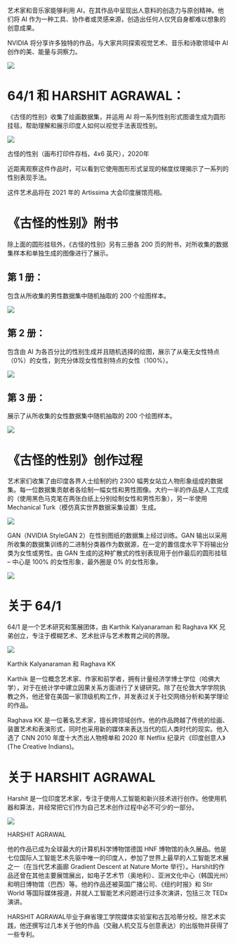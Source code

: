 艺术家和音乐家能够利用 AI，在其作品中呈现出人意料的创造力与原创精神。他们将 AI 作为一种工具、协作者或灵感来源，创造出任何人仅凭自身都难以想象的创意成果。

NVIDIA 将分享许多独特的作品，与大家共同探索视觉艺术、音乐和诗歌领域中 AI 创作的美、能量与洞察力。

![](./imgs/1.jpg)

# 64/1 和 HARSHIT AGRAWAL：

《古怪的性别》收集了绘画数据集，并运用 AI 将一系列性别形式图谱生成为圆形挂毯，帮助理解和展示印度人如何以视觉手法表现性别。

![](./imgs/2.jpg)

古怪的性别（画布打印件存档，4x6 英尺），2020年

近距离观察这件作品时，可以看到它使用图形形式呈现的梯度纹理揭示了一系列的性别表现手法。

这件艺术品将在 2021 年的 Artissima 大会印度展馆亮相。

# 《古怪的性别》附书

除上面的圆形挂毯外，《古怪的性别》另有三册各 200 页的附书，对所收集的数据集样本和单独生成的图像进行了展示。

## 第 1 册：

包含从所收集的男性数据集中随机抽取的 200 个绘图样本。

![](./imgs/3.jpg)

## 第 2 册：

包含由 AI 为各百分比的性别生成并且随机选择的绘图，展示了从毫无女性特点（0%）的女性，到充分体现女性性别特点的女性（100%）。

![](./imgs/4.jpg)

## 第 3 册：

展示了从所收集的女性数据集中随机抽取的 200 个绘图样本。

![](./imgs/5.jpg)



# 《古怪的性别》创作过程

艺术家们收集了由印度各界人士绘制的约 2300 幅男女站立人物形象组成的数据集。每一位数据集贡献者各绘制一幅女性和男性图像。大约一半的作品是人工完成的（使用黑色马克笔在两张白纸上分别绘制女性和男性形象），另一半使用 Mechanical Turk（模仿真实世界数据采集设置）生成。

![](./imgs/6.jpg)

GAN（NVIDIA StyleGAN 2）在性别图纸的数据集上经过训练。GAN 输出以采用所收集的数据集训练的二进制分类器作为数据源，在一定的置信度水平下将输出分类为女性或男性。由 GAN 生成的这种扩散式的性别表现用于创作最后的圆形挂毯 – 中心是 100% 的女性形象，最外圈是 0% 的女性形象。

![](./imgs/7.jpg)

# 关于 64/1

64/1 是一个艺术研究和策展团体，由 Karthik Kalyanaraman 和 Raghava KK 兄弟创立，专注于模糊艺术、艺术批评与艺术教育之间的界限。

![](./imgs/8.jpg)

Karthik Kalyanaraman 和 Raghava KK

Karthik 是一位概念艺术家、作家和前学者，拥有计量经济学博士学位（哈佛大学），对于在统计学中建立因果关系方面进行了关键研究。除了在伦敦大学学院执教之外，他还曾在美国一家顶级机构工作，并发表过关于社交网络分析和美学理论的作品。

Raghava KK 是一位著名艺术家，擅长跨领域创作。他的作品跨越了传统的绘画、装置艺术和表演形式，同时也采用新的媒体来表达当代的后人类时代的现实。他入选了 CNN 2010 年度十大杰出人物榜单和 2020 年 Netflix 纪录片《印度创意人》(The Creative Indians)。

# 关于 HARSHIT AGRAWAL

Harshit 是一位印度艺术家，专注于使用人工智能和新兴技术进行创作。他使用机器和算法，并经常把它们作为自己艺术创作过程中必不可少的一部分。

![](./imgs/9.jpg)

HARSHIT AGRAWAL

他的作品已成为全球最大的计算机科学博物馆德国 HNF 博物馆的永久展品。他是七位国际人工智能艺术先驱中唯一的印度人，参加了世界上最早的人工智能艺术展之一（在当代艺术画廊 Gradient Descent at Nature Morte 举行）。Harshit的作品还曾在其他主要展馆展出，如电子艺术节（奥地利）、亚洲文化中心（韩国光州）和明日博物馆（巴西）等。他的作品还被英国广播公司、《纽约时报》和 Stir World 等国际媒体报道，并就人工智能艺术问题进行过多次演讲，包括三次 TEDx 演讲。

HARSHIT AGRAWAL毕业于麻省理工学院媒体实验室和古瓦哈蒂分校。除艺术实践，他还撰写过几本关于他的作品（交融人机交互与创意表达）的出版物并获得了一些专利。